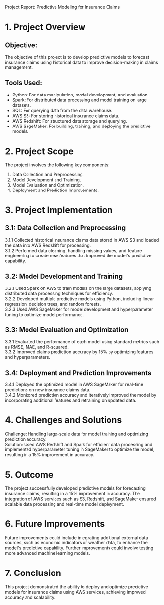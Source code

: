 Project Report: Predictive Modeling for Insurance Claims

# 1. Project Overview
 
## Objective:
 
The objective of this project is to develop predictive models to forecast insurance claims using historical data to improve decision-making in claims management.
 
## Tools Used:
 
- Python: For data manipulation, model development, and evaluation.  
 - Spark: For distributed data processing and model training on large datasets.  
 - SQL: For querying data from the data warehouse.  
 - AWS S3: For storing historical insurance claims data.  
 - AWS Redshift: For structured data storage and querying.  
 - AWS SageMaker: For building, training, and deploying the predictive models.
 
# 2. Project Scope
 
The project involves the following key components:  
 1. Data Collection and Preprocessing.  
 2. Model Development and Training.  
 3. Model Evaluation and Optimization.  
 4. Deployment and Prediction Improvements.
 
# 3. Project Implementation
 
## 3.1: Data Collection and Preprocessing
 
3.1.1 Collected historical insurance claims data stored in AWS S3 and loaded the data into AWS Redshift for processing.  
 3.1.2 Performed data cleaning, handling missing values, and feature engineering to create new features that improved the model's predictive capability.
 
## 3.2: Model Development and Training
 
3.2.1 Used Spark on AWS to train models on the large datasets, applying distributed data processing techniques for efficiency.  
 3.2.2 Developed multiple predictive models using Python, including linear regression, decision trees, and random forests.  
 3.2.3 Used AWS SageMaker for model development and hyperparameter tuning to optimize model performance.
 
## 3.3: Model Evaluation and Optimization
 
3.3.1 Evaluated the performance of each model using standard metrics such as RMSE, MAE, and R-squared.  
 3.3.2 Improved claims prediction accuracy by 15% by optimizing features and hyperparameters.
 
## 3.4: Deployment and Prediction Improvements
 
3.4.1 Deployed the optimized model in AWS SageMaker for real-time predictions on new insurance claims data.  
 3.4.2 Monitored prediction accuracy and iteratively improved the model by incorporating additional features and retraining on updated data.
 
# 4. Challenges and Solutions
 
Challenge: Handling large-scale data for model training and optimizing prediction accuracy.  
 Solution: Used AWS Redshift and Spark for efficient data processing and implemented hyperparameter tuning in SageMaker to optimize the model, resulting in a 15% improvement in accuracy.
 
# 5. Outcome
 
The project successfully developed predictive models for forecasting insurance claims, resulting in a 15% improvement in accuracy. The integration of AWS services such as S3, Redshift, and SageMaker ensured scalable data processing and real-time model deployment.
 
# 6. Future Improvements
 
Future improvements could include integrating additional external data sources, such as economic indicators or weather data, to enhance the model's predictive capability. Further improvements could involve testing more advanced machine learning models.
 
# 7. Conclusion
 
This project demonstrated the ability to deploy and optimize predictive models for insurance claims using AWS services, achieving improved accuracy and scalability.